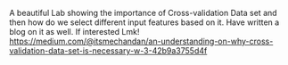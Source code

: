 A beautiful Lab showing the importance of Cross-validation Data set and then how do we select different input features based on it. Have written a blog on it as well.
If interested Lmk! 
https://medium.com/@itsmechandan/an-understanding-on-why-cross-validation-data-set-is-necessary-w-3-42b9a3755d4f
